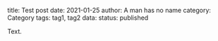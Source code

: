 title: Test post
date: 2021-01-25
author: A man has no name
category: Category
tags: tag1, tag2
data:
status: published

Text.
